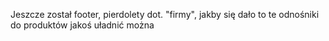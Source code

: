 Jeszcze został footer, pierdolety dot. "firmy", jakby się dało to te odnośniki do produktów jakoś uładnić można